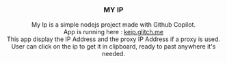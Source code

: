 <a id="readme-top"></a>
<!-- PROJECT LOGO -->
<br />
<div align="center">
  <h3 align="center">MY IP</h3>

  <p align="center">
    My Ip is a simple nodejs project made with Github Copilot.
    <br />
    App is running here : <a href="https://keip.glitch.me">keip.glitch.me</a>
    <br />
    This app display the IP Address and the proxy IP Address if a proxy is used.
    <br />
    User can click on the ip to get it in clipboard, ready to past anywhere it's needed.
    <br />
  </p>
</div>
